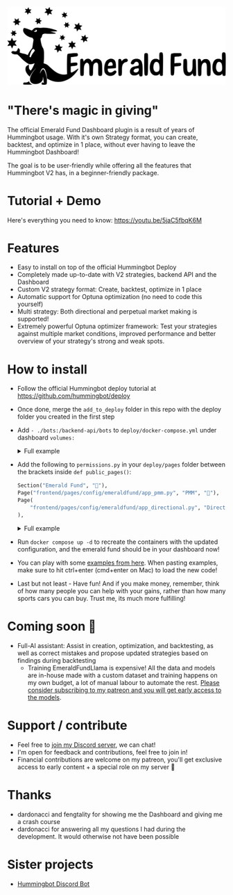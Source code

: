 ![Emerald Fund Logo](resources/EmeraldFundLogo.png)

# "There's magic in giving"

The official Emerald Fund Dashboard plugin is a result of years of Hummingbot usage. With it's own Strategy format, you can create, backtest, and optimize in 1 place, without ever having to leave the Hummingbot Dashboard!

The goal is to be user-friendly while offering all the features that Hummingbot V2 has, in a beginner-friendly package.

# Tutorial + Demo

Here's everything you need to know: https://youtu.be/5jaC5fbqK6M

# Features

- Easy to install on top of the official Hummingbot Deploy
- Completely made up-to-date with V2 strategies, backend API and the Dashboard
- Custom V2 strategy format: Create, backtest, optimize in 1 place
- Automatic support for Optuna optimization (no need to code this yourself)
- Multi strategy: Both directional and perpetual market making is supported!
- Extremely powerful Optuna optimizer framework: Test your strategies against multiple market conditions, improved performance and better overview of your strategy's strong and weak spots.

# How to install

- Follow the official Hummingbot deploy tutorial at https://github.com/hummingbot/deploy
- Once done, merge the `add_to_deploy` folder in this repo with the deploy folder you created in the first step
- Add `- ./bots:/backend-api/bots` to `deploy/docker-compose.yml` under dashboard `volumes:`

  <details>
    <summary>Full example</summary>

    ```yml   
    services:
      dashboard:
        container_name: dashboard
        image: hummingbot/dashboard:latest
        ports:
          - "8501:8501"
        environment:
            - AUTH_SYSTEM_ENABLED=False
            - BACKEND_API_HOST=backend-api
            - BACKEND_API_PORT=8000
        volumes:
          - ./credentials.yml:/home/dashboard/credentials.yml
          - ./pages:/home/dashboard/frontend/pages
          - ./bots:/backend-api/bots
        networks:
            - emqx-bridge
      backend-api:
        container_name: backend-api
        image: hummingbot/backend-api:latest
        ports:
          - "8000:8000"
        volumes:
          - ./bots:/backend-api/bots
          - /var/run/docker.sock:/var/run/docker.sock
        env_file:
          - .env
        environment:
          - BROKER_HOST=emqx
          - BROKER_PORT=1883
        networks:
          - emqx-bridge
      emqx:
        container_name: hummingbot-broker
        image: emqx:5
        restart: unless-stopped
        environment:
          - EMQX_NAME=emqx
          - EMQX_HOST=node1.emqx.local
          - EMQX_CLUSTER__DISCOVERY_STRATEGY=static
          - EMQX_CLUSTER__STATIC__SEEDS=[emqx@node1.emqx.local]
          - EMQX_LOADED_PLUGINS="emqx_recon,emqx_retainer,emqx_management,emqx_dashboard"
        volumes:
          - emqx-data:/opt/emqx/data
          - emqx-log:/opt/emqx/log
          - emqx-etc:/opt/emqx/etc
        ports:
          - "1883:1883"  # mqtt:tcp
          - "8883:8883"  # mqtt:tcp:ssl
          - "8083:8083"  # mqtt:ws
          - "8084:8084"  # mqtt:ws:ssl
          - "8081:8081"  # http:management
          - "18083:18083"  # http:dashboard
          - "61613:61613"  # web-stomp gateway
        networks:
          emqx-bridge:
            aliases:
              - node1.emqx.local
        healthcheck:
          test: [ "CMD", "/opt/emqx/bin/emqx_ctl", "status" ]
          interval: 5s
          timeout: 25s
          retries: 5

    networks:
      emqx-bridge:
        driver: bridge

    volumes:
      emqx-data: { }
      emqx-log: { }
      emqx-etc: { }
    ```
  </details>

- Add the following to `permissions.py` in your `deploy/pages` folder between the brackets inside `def public_pages()`:
  ```py
  Section("Emerald Fund", "💚"),
  Page("frontend/pages/config/emeraldfund/app_pmm.py", "PMM", "💚"),
  Page(
      "frontend/pages/config/emeraldfund/app_directional.py", "Directional", "💚"
  ),
  ```
  <details>
  <summary>Full example</summary>

  ```py
  from st_pages import Page, Section


  def main_page():
    return [Page("main.py", "Hummingbot Dashboard", "📊")]


  def public_pages():
    return [
        Section("Config Generator", "🎛️"),
        Page("frontend/pages/config/pmm_simple/app.py", "PMM Simple", "👨‍🏫"),
        Page("frontend/pages/config/pmm_dynamic/app.py", "PMM Dynamic", "👩‍🏫"),
        Page("frontend/pages/config/dman_maker_v2/app.py", "D-Man Maker V2", "🤖"),
        Page("frontend/pages/config/bollinger_v1/app.py", "Bollinger V1", "📈"),
        Page("frontend/pages/config/macd_bb_v1/app.py", "MACD_BB V1", "📊"),
        Page("frontend/pages/config/supertrend_v1/app.py", "SuperTrend V1", "👨‍🔬"),
        Page("frontend/pages/config/xemm_controller/app.py", "XEMM Controller", "⚡️"),
        Section("Emerald Fund", "💚"),
        Page("frontend/pages/config/emeraldfund/app_pmm.py", "PMM", "💚"),
        Page(
            "frontend/pages/config/emeraldfund/app_directional.py", "Directional", "💚"
        ),
        Section("Data", "💾"),
        Page("frontend/pages/data/download_candles/app.py", "Download Candles", "💹"),
        Section("Community Pages", "👨‍👩‍👧‍👦"),
        Page("frontend/pages/data/token_spreads/app.py", "Token Spreads", "🧙"),
        Page("frontend/pages/data/tvl_vs_mcap/app.py", "TVL vs Market Cap", "🦉"),
    ]


  def private_pages():
    return [
        Section("Bot Orchestration", "🐙"),
        Page("frontend/pages/orchestration/instances/app.py", "Instances", "🦅"),
        Page("frontend/pages/orchestration/launch_bot_v2/app.py", "Deploy V2", "🚀"),
        Page("frontend/pages/orchestration/credentials/app.py", "Credentials", "🔑"),
        Page("frontend/pages/orchestration/portfolio/app.py", "Portfolio", "💰"),
    ]
  ```
  </details>

- Run `docker compose up -d` to recreate the containers with the updated configuration, and the emerald fund should be in your dashboard now!
- You can play with some [examples from here](example_strategies/). When pasting examples, make sure to hit ctrl+enter (cmd+enter on Mac) to load the new code!
- Last but not least - Have fun! And if you make money, remember, think of how many people you can help with your gains, rather than how many sports cars you can buy. Trust me, its much more fulfilling!

# Coming soon 👀

- Full-AI assistant: Assist in creation, optimization, and backtesting, as well as correct mistakes and propose updated strategies based on findings during backtesting
    - Training EmeraldFundLlama is expensive! All the data and models are in-house made with a custom dataset and training happens on my own budget, a lot of manual labour to automate the rest. [Please consider subscribing to my patreon and you will get early access to the models](https://www.patreon.com/emerald_show).

# Support / contribute

- Feel free to [join my Discord server](https://discord.gg/dCjH8zZXuM), we can chat!
- I'm open for feedback and contributions, feel free to join in!
- Financial contributions are welcome on my patreon, you'll get exclusive access to early content + a special role on my server 💚

# Thanks

- dardonacci and fengtality for showing me the Dashboard and giving me a crash course
- dardonacci for answering all my questions I had during the development. It would otherwise not have been possible

# Sister projects

- [Hummingbot Discord Bot](https://github.com/peterwilli/HummingDiscordBot)
